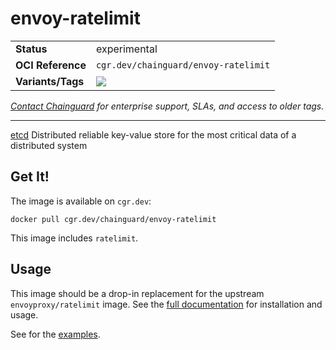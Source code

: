 <!--monopod:start-->
# envoy-ratelimit
| | |
| - | - |
| **Status** | experimental |
| **OCI Reference** | `cgr.dev/chainguard/envoy-ratelimit` |
| **Variants/Tags** | ![](https://storage.googleapis.com/chainguard-images-build-outputs/summary/envoy-ratelimit.svg) |

*[Contact Chainguard](https://www.chainguard.dev/chainguard-images) for enterprise support, SLAs, and access to older tags.*

---
<!--monopod:end-->

[etcd](https://github.com/etcd-io/etcd) Distributed reliable key-value store for the most critical data of a distributed system

## Get It!

The image is available on `cgr.dev`:

```
docker pull cgr.dev/chainguard/envoy-ratelimit
```

This image includes `ratelimit`.

## Usage

This image should be a drop-in replacement for the upstream `envoyproxy/ratelimit` image.
See the [full documentation](https://gateway.envoyproxy.io/latest/user/rate-limit.html) for installation and usage.

See for the [examples](https://github.com/envoyproxy/ratelimit#examples).
